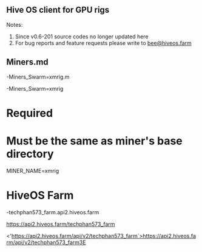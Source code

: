 ## Hive OS client for GPU rigs
>
Notes: 
1. Since v0.6-201 source codes no longer updated here
2. For bug reports and feature requests please write to bee@hiveos.farm
>
## Miners.md
-Miners_Swarm=xmrig.m
>
-Miners_Swarm=xmrig
# Required
# Must be the same as miner's base directory
MINER_NAME=xmrig
>
# HiveOS Farm 
-techphan573_farm.api2.hiveos.farm
>
 <https://api2.hiveos.farm/techphan573_farm>


>
<'https://api2.hiveos.farm/api/v2/techphan573_farm`>https://api2.hiveos.farm/api/v2/techphan573_farm3E
<EndPoint> 
                                                            
